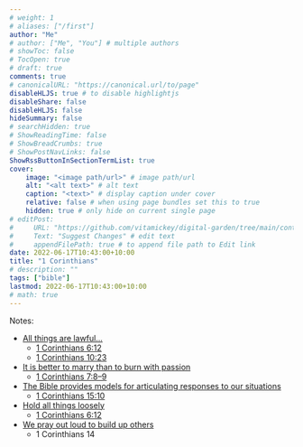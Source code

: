 ```yaml
---
# weight: 1
# aliases: ["/first"]
author: "Me"
# author: ["Me", "You"] # multiple authors
# showToc: false
# TocOpen: true
# draft: true
comments: true
# canonicalURL: "https://canonical.url/to/page"
disableHLJS: true # to disable highlightjs
disableShare: false
disableHLJS: false
hideSummary: false
# searchHidden: true
# ShowReadingTime: false
# ShowBreadCrumbs: true
# ShowPostNavLinks: false
ShowRssButtonInSectionTermList: true
cover:
    image: "<image path/url>" # image path/url
    alt: "<alt text>" # alt text
    caption: "<text>" # display caption under cover
    relative: false # when using page bundles set this to true
    hidden: true # only hide on current single page
# editPost:
#     URL: "https://github.com/vitamickey/digital-garden/tree/main/content"
#     Text: "Suggest Changes" # edit text
#     appendFilePath: true # to append file path to Edit link
date: 2022-06-17T10:43:00+10:00
title: "1 Corinthians"
# description: ""
tags: ["bible"]
lastmod: 2022-06-17T10:43:00+10:00
# math: true
---
```


Notes:

- [All things are lawful...](/all-things-are-lawful/)
  - [1 Corinthians 6:12](https://www.esv.org/1Corinthians6:12/)
  - [1 Corinthians 10:23](https://www.esv.org/1Corinthians10:23/)
- [It is better to marry than to burn with passion](/better-to-marry/)
  - [1 Corinthians 7:8–9](https://esv.org/1Corinthians7:8–9)
- [The Bible provides models for articulating responses to our situations](/bible-models-responses/)
  - [1 Corinthians 15:10](https://esv.org/1Corinthians15:10)
- [Hold all things loosely](/hold-loosely/)
  - [1 Corinthians 6:12](https://www.esv.org/1Corinthians6:12/)
- [We pray out loud to build up others](/pray-to-build-up/)
  - 1 Corinthians 14